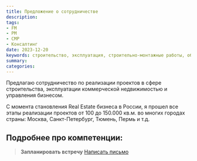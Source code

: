 ```yaml
---
title: Предложение о сотрудничестве
description:
tags:
- FM
- PM
- СМР
- Консалтинг
date: 2023-12-20
keywords: строительство, эксплуатация, строительно-монтажные работы, обслуживание, управление инфраструктурой организации, техническое задание, здравоохранение, строительство, эксплуатация, строительно-монтажные работы, обслуживание, управление инфраструктурой организации
summary:
categories:
---
```


Предлагаю сотрудничество по реализации проектов в сфере строительства, эксплуатации коммерческой недвижимостью и управления бизнесом.

С момента становления Real Estate бизнеса в России, я прошел все этапы реализации проектов от 100 до 150.000 кв.м. во многих городах страны: Москва, Санкт-Петербург, Тюмень, Пермь и т.д.

## Подробнее про компетенции:

>**Запланировать встречу**
>[Написать письмо](mailto:blog@dedov.ws)